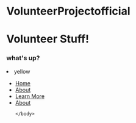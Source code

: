 # VolunteerProjectofficial

<title>VolunteerProjectundecided name</title>
	<meta name="description" content="DESCRIBE YOUR WEBSITE">
	<meta name="keywords" content="KEY, WORDS, HERE">
	</head>
	<body>
		<h1>Volunteer Stuff!</h1>
      <h3>what's up?</h3>
      <li>yellow</li>
     			<ul class="menu">
			<li><a href=".home">Home</a></li>
 			<li><a href=".about">About</a></li>
 			<li><a href=".learn_more">Learn More</a></li>
      <li><a href=".about">About</a></li>
 
  	</body>
</html>
